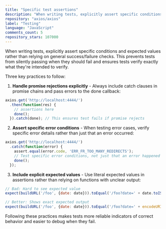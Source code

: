 ```yaml
---
title: "Specific test assertions"
description: "When writing tests, explicitly assert specific conditions and expected values rather than relying on general success/failure checks. This prevents tests from silently passing when they should fail and ensures tests verify exactly what they're intended to verify."
repository: "axios/axios"
label: "Testing"
language: "JavaScript"
comments_count: 5
repository_stars: 107000
---
```


When writing tests, explicitly assert specific conditions and expected values rather than relying on general success/failure checks. This prevents tests from silently passing when they should fail and ensures tests verify exactly what they're intended to verify.

Three key practices to follow:

1. **Handle promise rejections explicitly** - Always include catch clauses in promise chains and pass errors to the done callback:
```javascript
axios.get('http://localhost:4444/')
  .then(function(res) {
    // assertions here
    done();
  }).catch(done); // This ensures test fails if promise rejects
```

2. **Assert specific error conditions** - When testing error cases, verify specific error details rather than just that an error occurred:
```javascript
axios.get('http://localhost:4444/')
  .catch(function(error) {
    assert.equal(error.code, 'ERR_FR_TOO_MANY_REDIRECTS');
    // Test specific error conditions, not just that an error happened
    done();
  });
```

3. **Include explicit expected values** - Use literal expected values in assertions rather than relying on functions with unclear output:
```javascript
// Bad: Hard to see expected value
expect(buildURL('/foo', {date: date})).toEqual('/foo?date=' + date.toISOString());

// Better: Shows exact expected output
expect(buildURL('/foo', {date: date})).toEqual('/foo?date=' + encodeURIComponent(date.toISOString()));
```

Following these practices makes tests more reliable indicators of correct behavior and easier to debug when they fail.
